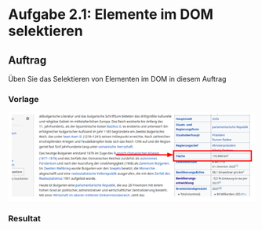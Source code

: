 # Aufgabe 2.1: Elemente im DOM selektieren

## Auftrag
Üben Sie das Selektieren von Elementen im DOM in diesem Auftrag

### Vorlage
![Vorlage Beispiel](/Modul%20Tag%201/Block_02/Auftrag%202.1/Content/Vorlage.png)

### Resultat
